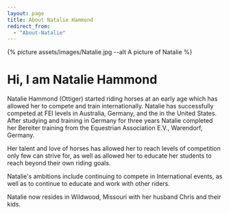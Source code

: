 ```yaml
---
layout: page
title: About Natalie Hammond
redirect_from: 
  - "About-Natalie"
---
```


{% picture assets/images/Natalie.jpg --alt A picture of Natalie %}

# Hi, I am Natalie Hammond

Natalie Hammond (Ottiger) started riding horses at an early age which has allowed her to compete and train internationally. Natalie has successfully competed at FEI levels in Australia, Germany, and the in the United States. After studying and training in Germany for three years Natalie completed her Bereiter training from the Equestrian Association E.V., Warendorf, Germany.

Her talent and love of horses has allowed her to reach levels of competition only few can strive for, as well as allowed her to educate her students to reach beyond their own riding goals.

Natalie's ambitions include continuing to compete in International events, as well as to continue to educate and work with other riders.

Natalie now resides in Wildwood, Missouri with her husband Chris and their kids.
